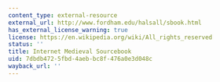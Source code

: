 ```yaml
---
content_type: external-resource
external_url: http://www.fordham.edu/halsall/sbook.html
has_external_license_warning: true
license: https://en.wikipedia.org/wiki/All_rights_reserved
status: ''
title: Internet Medieval Sourcebook
uid: 7dbdb472-5fbd-4aeb-bc8f-476a0e3d048c
wayback_url: ''
---
```

